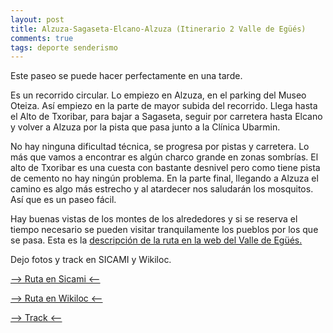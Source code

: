 ```yaml
---
layout: post
title: Alzuza-Sagaseta-Elcano-Alzuza (Itinerario 2 Valle de Egüés)
comments: true
tags: deporte senderismo
---
```


Este paseo se puede hacer perfectamente en una tarde.  

Es un recorrido circular. Lo empiezo en Alzuza, en el parking del Museo Oteiza. Así empiezo en la parte de mayor subida del recorrido.  Llega hasta el Alto de Txoribar, para bajar a Sagaseta, seguir por carretera hasta Elcano y volver a Alzuza por la pista que pasa junto a la Clínica Ubarmin.

No hay ninguna dificultad técnica, se progresa por pistas y carretera.  Lo más que vamos a encontrar es algún charco grande en zonas sombrías.  El alto de Txoribar es una cuesta con bastante desnivel pero como tiene pista de cemento no hay ningún problema.  En la parte final, llegando a Alzuza el camino es algo más estrecho y al atardecer nos saludarán los mosquitos.  Así que es un paseo fácil.

Hay buenas vistas de los montes de los alrededores y si se reserva el tiempo necesario se pueden visitar tranquilamente los pueblos por los que se pasa.  Esta es la [descripción de la ruta en la web del Valle de Egüés.](https://www.valledeegues.com/recurso_turistico_cp/itinerario-02-elcano-alzuza-sagaseta-elcano/ "descripción de la ruta en la web del Valle de Egüés")

Dejo fotos y track en SICAMI y Wikiloc.

[--> Ruta en Sicami <--](https://sicami.com/track/29725/1286095?share=true&hash=5597a192 "Ruta en Sicami")

[--> Ruta en Wikiloc <--](https://es.wikiloc.com/rutas-senderismo/alzuza-alto-de-txoribar-sagaseta-elcano-alzuza-itinerario-2-valle-de-egues-181557712 "Ruta en Wikiloc")

[--> Track <--](/assets/2024_08_16_173809_Alzuza_Alto_de_Txoribar_Sagaseta_Elcano_Alzuza.gpx "Track")
